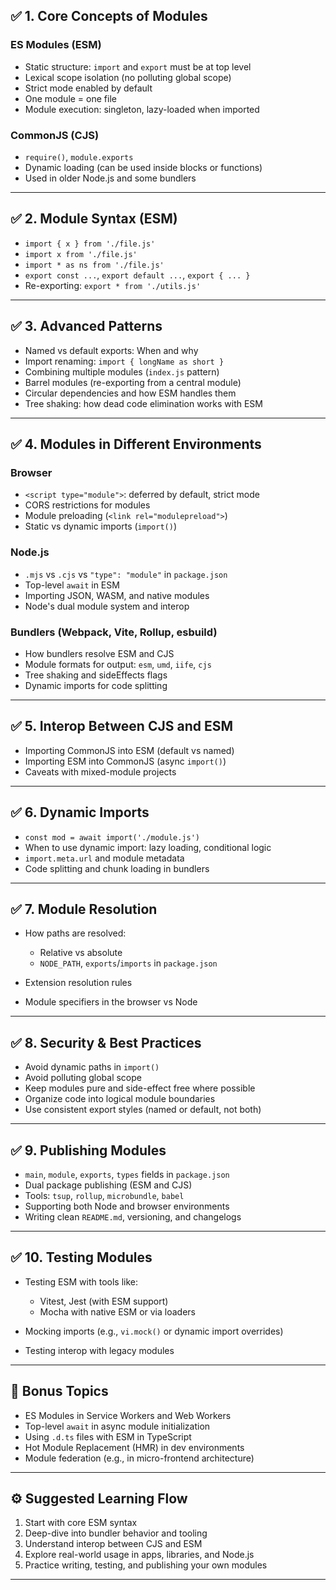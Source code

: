 ## ✅ 1. **Core Concepts of Modules**

### ES Modules (ESM)

* Static structure: `import` and `export` must be at top level
* Lexical scope isolation (no polluting global scope)
* Strict mode enabled by default
* One module = one file
* Module execution: singleton, lazy-loaded when imported

### CommonJS (CJS)

* `require()`, `module.exports`
* Dynamic loading (can be used inside blocks or functions)
* Used in older Node.js and some bundlers

---

## ✅ 2. **Module Syntax (ESM)**

* `import { x } from './file.js'`
* `import x from './file.js'`
* `import * as ns from './file.js'`
* `export const ...`, `export default ...`, `export { ... }`
* Re-exporting: `export * from './utils.js'`

---

## ✅ 3. **Advanced Patterns**

* Named vs default exports: When and why
* Import renaming: `import { longName as short }`
* Combining multiple modules (`index.js` pattern)
* Barrel modules (re-exporting from a central module)
* Circular dependencies and how ESM handles them
* Tree shaking: how dead code elimination works with ESM

---

## ✅ 4. **Modules in Different Environments**

### Browser

* `<script type="module">`: deferred by default, strict mode
* CORS restrictions for modules
* Module preloading (`<link rel="modulepreload">`)
* Static vs dynamic imports (`import()`)

### Node.js

* `.mjs` vs `.cjs` vs `"type": "module"` in `package.json`
* Top-level `await` in ESM
* Importing JSON, WASM, and native modules
* Node's dual module system and interop

### Bundlers (Webpack, Vite, Rollup, esbuild)

* How bundlers resolve ESM and CJS
* Module formats for output: `esm`, `umd`, `iife`, `cjs`
* Tree shaking and sideEffects flags
* Dynamic imports for code splitting

---

## ✅ 5. **Interop Between CJS and ESM**

* Importing CommonJS into ESM (default vs named)
* Importing ESM into CommonJS (async `import()`)
* Caveats with mixed-module projects

---

## ✅ 6. **Dynamic Imports**

* `const mod = await import('./module.js')`
* When to use dynamic import: lazy loading, conditional logic
* `import.meta.url` and module metadata
* Code splitting and chunk loading in bundlers

---

## ✅ 7. **Module Resolution**

* How paths are resolved:

  * Relative vs absolute
  * `NODE_PATH`, `exports`/`imports` in `package.json`
* Extension resolution rules
* Module specifiers in the browser vs Node

---

## ✅ 8. **Security & Best Practices**

* Avoid dynamic paths in `import()`
* Avoid polluting global scope
* Keep modules pure and side-effect free where possible
* Organize code into logical module boundaries
* Use consistent export styles (named or default, not both)

---

## ✅ 9. **Publishing Modules**

* `main`, `module`, `exports`, `types` fields in `package.json`
* Dual package publishing (ESM and CJS)
* Tools: `tsup`, `rollup`, `microbundle`, `babel`
* Supporting both Node and browser environments
* Writing clean `README.md`, versioning, and changelogs

---

## ✅ 10. **Testing Modules**

* Testing ESM with tools like:

  * Vitest, Jest (with ESM support)
  * Mocha with native ESM or via loaders
* Mocking imports (e.g., `vi.mock()` or dynamic import overrides)
* Testing interop with legacy modules

---

## 🧠 Bonus Topics

* ES Modules in Service Workers and Web Workers
* Top-level `await` in async module initialization
* Using `.d.ts` files with ESM in TypeScript
* Hot Module Replacement (HMR) in dev environments
* Module federation (e.g., in micro-frontend architecture)

---

## ⚙️ Suggested Learning Flow

1. Start with core ESM syntax
2. Deep-dive into bundler behavior and tooling
3. Understand interop between CJS and ESM
4. Explore real-world usage in apps, libraries, and Node.js
5. Practice writing, testing, and publishing your own modules

---
